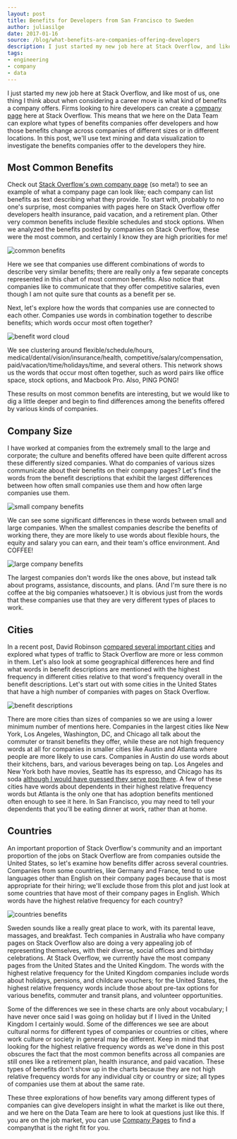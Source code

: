 ```yaml
---
layout: post
title: Benefits for Developers from San Francisco to Sweden
author: juliasilge
date: 2017-01-16
source: /blog/what-benefits-are-companies-offering-developers
description: I just started my new job here at Stack Overflow, and like most of us, one thing I think about when considering a career move is what kind of benefits a company offers. Firms looking to hire developers can create a company page here at Stack Overflow. This means that we here on the Data Team can explore what types of benefits companies offer developers and how those benefits change across companies of different sizes or in different locations. In this post, we'll use text mining and data visualization to investigate the benefits companies offer to the developers they hire.
tags: 
- engineering
- company
- data
---
```


<link rel="canonical" href="/blog/what-benefits-are-companies-offering-developers">

I just started my new job here at Stack Overflow, and like most of us, one thing I think about when considering a career move is what kind of benefits a company offers. Firms looking to hire developers can create a [company page](http://stackoverflow.com/jobs/companies) here at Stack Overflow. This means that we here on the Data Team can explore what types of benefits companies offer developers and how those benefits change across companies of different sizes or in different locations. In this post, we'll use text mining and data visualization to investigate the benefits companies offer to the developers they hire.

## Most Common Benefits

Check out [Stack Overflow's own company page](http://stackoverflow.com/jobs/companies/stack-overflow) (so meta!) to see an example of what a company page can look like; each company can list benefits as text describing what they provide. To start with, probably to no one's surprise, most companies with pages here on Stack Overflow offer developers health insurance, paid vacation, and a retirement plan. Other very common benefits include flexible schedules and stock options. When we analyzed the benefits posted by companies on Stack Overflow, these were the most common, and certainly I know they are high priorities for me!

![common benefits](/hs-fs/hubfs/most%20common%20employer%20benefits.png?t=1484581515261&width=1074&height=896&name=most%20common%20employer%20benefits.png)

Here we see that companies use different combinations of words to describe very similar benefits; there are really only a few separate concepts represented in this chart of most common benefits. Also notice that companies like to communicate that they offer competitive salaries, even though I am not quite sure that counts as a benefit per se.

Next, let's explore how the words that companies use are connected to each other. Companies use words in combination together to describe benefits; which words occur most often together?

![benefit word cloud](https://i.stack.imgur.com/Mc1sY.png)

We see clustering around flexible/schedule/hours, medical/dental/vision/insurance/health, competitive/salary/compensation, paid/vacation/time/holidays/time, and several others. This network shows us the words that occur most often together, such as word pairs like office space, stock options, and Macbook Pro. Also, PING PONG!

These results on most common benefits are interesting, but we would like to dig a little deeper and begin to find differences among the benefits offered by various kinds of companies.

## Company Size

I have worked at companies from the extremely small to the large and corporate; the culture and benefits offered have been quite different across these differently sized companies. What do companies of various sizes communicate about their benefits on their company pages? Let's find the words from the benefit descriptions that exhibit the largest differences between how often small companies use them and how often large companies use them.

![small company benefits](https://i.stack.imgur.com/9Ns24.png)

We can see some significant differences in these words between small and large companies. When the smallest companies describe the benefits of working there, they are more likely to use words about flexible hours, the equity and salary you can earn, and their team's office environment. And COFFEE!

![large company benefits](https://i.stack.imgur.com/a3BVz.png)

The largest companies don't words like the ones above, but instead talk about programs, assistance, discounts, and plans. (And I'm sure there is no coffee at the big companies whatsoever.) It is obvious just from the words that these companies use that they are very different types of places to work.

## Cities

In a recent post, David Robinson [compared several important cities](https://stackoverflow.blog/2016/11/How-Do-Developers-in-New-York-San-Francisco-London-and-Bangalore-Differ/) and explored what types of traffic to Stack Overflow are more or less common in them. Let's also look at some geographical differences here and find what words in benefit descriptions are mentioned with the highest frequency in different cities relative to that word's frequency overall in the benefit descriptions. Let's start out with some cities in the United States that have a high number of companies with pages on Stack Overflow.

![benefit descriptions](https://i.stack.imgur.com/lBII1.png)

There are more cities than sizes of companies so we are using a lower minimum number of mentions here. Companies in the largest cities like New York, Los Angeles, Washington, DC, and Chicago all talk about the commuter or transit benefits they offer, while these are not high frequency words at all for companies in smaller cities like Austin and Atlanta where people are more likely to use cars. Companies in Austin do use words about their kitchens, bars, and various beverages being on tap. Los Angeles and New York both have movies, Seattle has its espresso, and Chicago has its soda [although I would have guessed they serve pop there](http://popvssoda.com/). A few of these cities have words about dependents in their highest relative frequency words but Atlanta is the only one that has adoption benefits mentioned often enough to see it here. In San Francisco, you may need to tell your dependents that you'll be eating dinner at work, rather than at home.

## Countries

An important proportion of Stack Overflow's community and an important proportion of the jobs on Stack Overflow are from companies outside the United States, so let's examine how benefits differ across several countries. Companies from some countries, like Germany and France, tend to use languages other than English on their company pages because that is most appropriate for their hiring; we'll exclude those from this plot and just look at some countries that have most of their company pages in English. Which words have the highest relative frequency for each country?

![countries benefits](https://i.stack.imgur.com/HJ5Xk.png)

Sweden sounds like a really great place to work, with its parental leave, massages, and breakfast. Tech companies in Australia who have company pages on Stack Overflow also are doing a very appealing job of representing themselves, with their diverse, social offices and birthday celebrations. At Stack Overflow, we currently have the most company pages from the United States and the United Kingdom. The words with the highest relative frequency for the United Kingdom companies include words about holidays, pensions, and childcare vouchers; for the United States, the highest relative frequency words include those about pre-tax options for various benefits, commuter and transit plans, and volunteer opportunities.

Some of the differences we see in these charts are only about vocabulary; I have never once said I was going on holiday but if I lived in the United Kingdom I certainly would. Some of the differences we see are about cultural norms for different types of companies or countries or cities, where work culture or society in general may be different. Keep in mind that looking for the highest relative frequency words as we've done in this post obscures the fact that the most common benefits across all companies are still ones like a retirement plan, health insurance, and paid vacation. These types of benefits don't show up in the charts because they are not high relative frequency words for any individual city or country or size; all types of companies use them at about the same rate.

These three explorations of how benefits vary among different types of companies can give developers insight in what the market is like out there, and we here on the Data Team are here to look at questions just like this. If you are on the job market, you can use [Company Pages](http://stackoverflow.com/jobs/companies) to find a companythat is the right fit for you.


